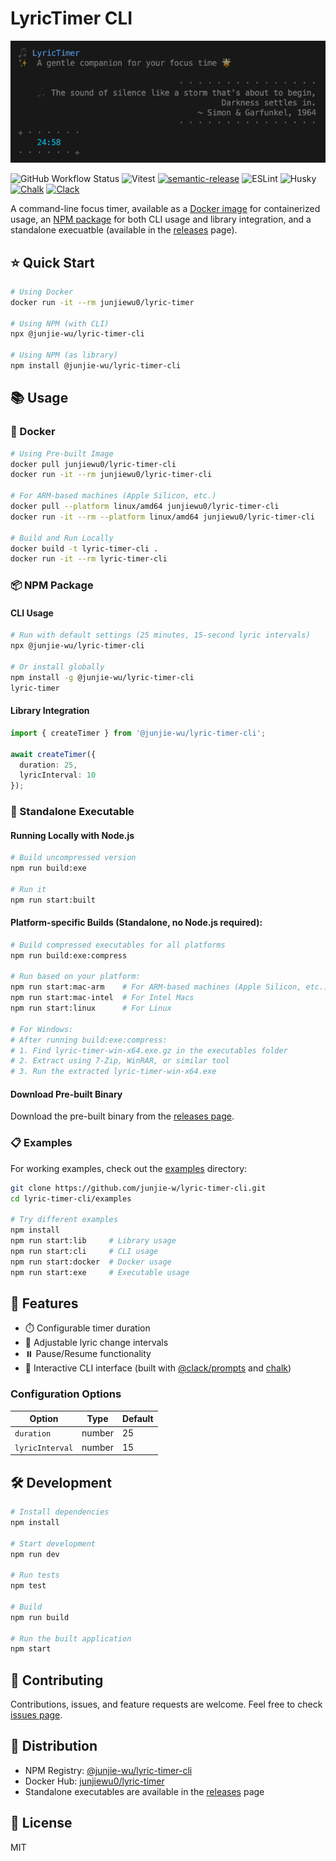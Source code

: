 # LyricTimer CLI
![lyric-timer-demo](https://github.com/junjie-w/lyric-timer-cli/raw/main/.github/assets/lyric-timer-demo.png)

![GitHub Workflow Status](https://img.shields.io/github/actions/workflow/status/junjie-w/lyric-timer-cli/ci.yml)
![Vitest](https://img.shields.io/badge/Vitest-enabled-brightgreen?logo=vitest)
[![semantic-release](https://img.shields.io/badge/semantic--release-enabled-brightgreen?logo=semantic-release)](https://github.com/semantic-release/semantic-release)
![ESLint](https://img.shields.io/badge/ESLint-enabled-brightgreen)
![Husky](https://img.shields.io/badge/Husky-enabled-brightgreen)
[![Chalk](https://img.shields.io/badge/Chalk-CLI_Styling-pink?logo=node.js)](https://github.com/chalk/chalk)
[![Clack](https://img.shields.io/badge/@clack-CLI_Prompts-black)](https://github.com/natemoo-re/clack)

A command-line focus timer, available as a [Docker image](https://hub.docker.com/r/junjiewu0/lyric-timer-cli) for containerized usage, an [NPM package](https://www.npmjs.com/package/@junjie-wu/lyric-timer-cli) for both CLI usage and library integration, and a standalone execuatble (available in the [releases](https://github.com/junjie-w/lyric-timer-cli/releases) page).

## ⭐ Quick Start

```bash
# Using Docker
docker run -it --rm junjiewu0/lyric-timer

# Using NPM (with CLI)
npx @junjie-wu/lyric-timer-cli

# Using NPM (as library)
npm install @junjie-wu/lyric-timer-cli
```

## 📚 Usage

### 🐳 Docker

```bash
# Using Pre-built Image
docker pull junjiewu0/lyric-timer-cli
docker run -it --rm junjiewu0/lyric-timer-cli

# For ARM-based machines (Apple Silicon, etc.)
docker pull --platform linux/amd64 junjiewu0/lyric-timer-cli
docker run -it --rm --platform linux/amd64 junjiewu0/lyric-timer-cli

# Build and Run Locally
docker build -t lyric-timer-cli .
docker run -it --rm lyric-timer-cli
```

### 📦 NPM Package

#### CLI Usage

```bash
# Run with default settings (25 minutes, 15-second lyric intervals)
npx @junjie-wu/lyric-timer-cli

# Or install globally
npm install -g @junjie-wu/lyric-timer-cli
lyric-timer
```

#### Library Integration

```typescript
import { createTimer } from '@junjie-wu/lyric-timer-cli';

await createTimer({
  duration: 25,
  lyricInterval: 10
});
```

### 🧪 Standalone Executable

#### Running Locally with Node.js

```bash
# Build uncompressed version
npm run build:exe

# Run it
npm run start:built
```

#### Platform-specific Builds (Standalone, no Node.js required):

```bash
# Build compressed executables for all platforms
npm run build:exe:compress

# Run based on your platform:
npm run start:mac-arm    # For ARM-based machines (Apple Silicon, etc.)
npm run start:mac-intel  # For Intel Macs
npm run start:linux      # For Linux

# For Windows:
# After running build:exe:compress:
# 1. Find lyric-timer-win-x64.exe.gz in the executables folder
# 2. Extract using 7-Zip, WinRAR, or similar tool
# 3. Run the extracted lyric-timer-win-x64.exe
```

#### Download Pre-built Binary
Download the pre-built binary from the [releases page](https://github.com/junjie-w/lyric-timer-cli/releases).

### 📋 Examples
For working examples, check out the [examples](https://github.com/junjie-w/lyric-timer-cli/tree/main/examples) directory:

```bash
git clone https://github.com/junjie-w/lyric-timer-cli.git
cd lyric-timer-cli/examples

# Try different examples
npm install
npm run start:lib     # Library usage
npm run start:cli     # CLI usage
npm run start:docker  # Docker usage
npm run start:exe     # Executable usage
```

## 🍄 Features

- ⏱️ Configurable timer duration
- 🔄 Adjustable lyric change intervals
- ⏸️ Pause/Resume functionality
- 🎨 Interactive CLI interface (built with [@clack/prompts](https://www.npmjs.com/package/@clack/prompts) and [chalk](https://www.npmjs.com/package/chalk))

### Configuration Options

| Option | Type | Default |
|----------|--------|-------------|
| `duration` | number | 25 |
| `lyricInterval` | number | 15 |

## 🛠️ Development 

```bash
# Install dependencies
npm install

# Start development
npm run dev

# Run tests
npm test

# Build
npm run build

# Run the built application
npm start
```

## 🤝 Contributing

Contributions, issues, and feature requests are welcome. Feel free to check [issues page](https://github.com/junjie-w/lyric-timer-cli/issues).

## 🚀 Distribution

- NPM Registry: [@junjie-wu/lyric-timer-cli](https://www.npmjs.com/package/@junjie-wu/lyric-timer-cli)
- Docker Hub: [junjiewu0/lyric-timer](https://hub.docker.com/r/junjiewu0/lyric-timer-cli)
- Standalone executables are available in the [releases](https://github.com/junjie-w/lyric-timer-cli/releases) page

## 📄 License

MIT
